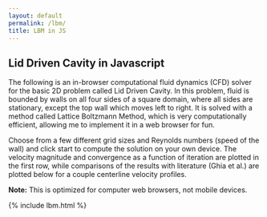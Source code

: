 ```yaml
---
layout: default
permalink: /lbm/
title: LBM in JS
---
```

## Lid Driven Cavity in Javascript
The following is an in-browser computational fluid dynamics (CFD) solver for the basic 2D problem called Lid Driven Cavity.  In this problem, fluid is bounded by walls on all four sides of a square domain, where all sides are stationary, except the top wall which moves left to right.  It is solved with a method called Lattice Boltzmann Method, which is very computationally efficient, allowing me to implement it in a web browser for fun.

Choose from a few different grid sizes and Reynolds numbers (speed of the wall) and click start to compute the solution on your own device.  The velocity magnitude and convergence as a function of iteration are plotted in the first row, while comparisons of the results with literature (Ghia et al.) are plotted below for a couple centerline velocity profiles.

**Note:** This is optimized for computer web browsers, not mobile devices.

{% include lbm.html %}
